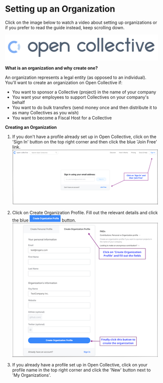 # Setting up an Organization

Click on the image below to watch a video about setting up organizations or if you prefer to read the guide instead, keep scrolling down.

[![](images/opencollectivelogo.png)](http://www.youtube.com/watch?v=0AixTyN2NaU)

**What is an organization and why create one?**

An organization represents a legal entity (as opposed to an individual). You'll want to create an organization on Open Collective if:
* You want to sponsor a Collective (project) in the name of your company
* You want your employees to support Collectives on your company's behalf
* You want to do bulk transfers (send money once and then distribute it to as many Collectives as you wish)
* You want to become a Fiscal Host for a Collective

**Creating an Organization**

1. If you don't have a profile already set up in Open Collective, click on the 'Sign In' button on the top right corner and then click the blue 'Join Free' link.
  ![Sign In screen](images/Signin.png)


2. Click on Create Organization Profile. Fill out the relevant details and click the blue <img src="images/CreateOrgButton.png" alt="Create an Organization button" width="102px" height="22px"> button.
 ![Create an Organization screen](images/CreateOrgScreen.png)


3. If you already have a profile set up in Open Collective, click on your profile name in the top right corner and click the 'New' button next to 'My Organizations'. 

